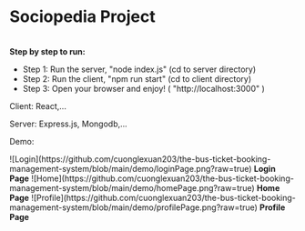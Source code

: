 <h1>Sociopedia Project</h1>
<br />
<b>Step by step to run:</b>
<ul>
    <li>
        Step 1: Run the server, "node index.js" (cd to server directory)
    </li>
    <li>
        Step 2: Run the client, "npm run start" (cd to client directory)
    </li>
    <li>
        Step 3: Open your browser and enjoy! ( "http://localhost:3000" )
    </li>
</ul>
<p>Client: React,...</p>
<p>Server: Express.js, Mongodb,...</p>
<p>Demo:</p>
![Login](https://github.com/cuonglexuan203/the-bus-ticket-booking-management-system/blob/main/demo/loginPage.png?raw=true)
<b>Login Page</b>
![Home](https://github.com/cuonglexuan203/the-bus-ticket-booking-management-system/blob/main/demo/homePage.png?raw=true)
<b>Home Page</b>
![Profile](https://github.com/cuonglexuan203/the-bus-ticket-booking-management-system/blob/main/demo/profilePage.png?raw=true)
<b>Profile Page</b>


